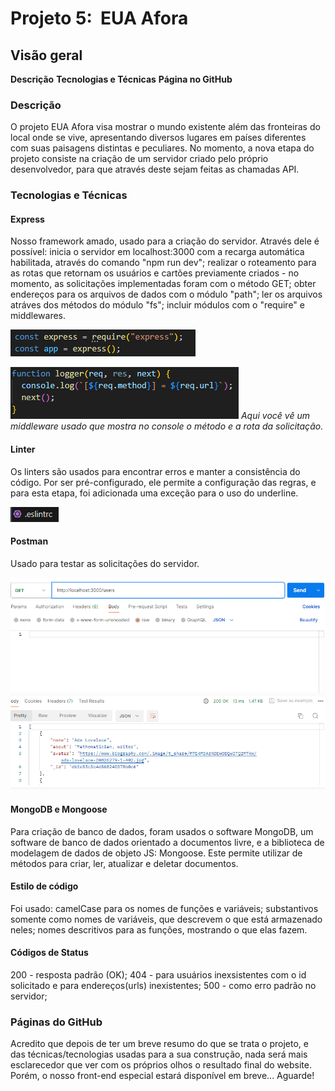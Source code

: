 # Projeto 5:  EUA Afora

## Visão geral

**Descrição**
**Tecnologias e Técnicas**
**Página no GitHub**

### Descrição

O projeto EUA Afora visa mostrar o mundo existente além das fronteiras do local onde se vive, apresentando diversos lugares em países diferentes com suas paisagens distintas e peculiares. No momento, a nova etapa do projeto consiste na criação de um servidor criado pelo próprio desenvolvedor, para que através deste sejam feitas as chamadas API.

### Tecnologias e Técnicas

#### Express

Nosso framework amado, usado para a criação do servidor. Através dele é possível: inicia o servidor em localhost:3000 com a recarga automática habilitada, através do comando "npm run dev"; realizar o roteamento para as rotas que retornam os usuários e cartões previamente criados - no momento, as solicitações implementadas foram com o método GET; obter endereços para os arquivos de dados com o módulo "path"; ler os arquivos atráves dos métodos do módulo "fs"; incluir módulos com o "require" e middlewares.

![Criação do servidor express](image-1.png)

![Um middleware que mostra no console o método e a rota da solicitação](image-3.png)
_Aqui você vê um middleware usado que mostra no console o método e a rota da solicitação._

#### Linter

Os linters são usados para encontrar erros e manter a consistência do código. Por ser pré-configurado, ele permite a configuração das regras, e para esta etapa, foi adicionada uma exceção para o uso do underline.

![Um arquivo linter](image-2.png)

#### Postman

Usado para testar as solicitações do servidor.

![Teste do servidor para a rota /users](image.png)

#### MongoDB e Mongoose

Para criação de banco de dados, foram usados o software MongoDB, um software de banco de dados orientado a documentos livre, e a biblioteca de modelagem de dados de objeto JS: Mongoose. Este permite utilizar de métodos para criar, ler, atualizar e deletar documentos.

#### Estilo de código

Foi usado: camelCase para os nomes de funções e variáveis; substantivos somente como nomes de variáveis, que descrevem o que está armazenado neles; nomes descritivos para as funções, mostrando o que elas fazem.

#### Códigos de Status

200 - resposta padrão (OK);
404 - para usuários inexsistentes com o id solicitado e para endereços(urls) inexistentes;
500 - como erro padrão no servidor;

### Páginas do GitHub

Acredito que depois de ter um breve resumo do que se trata o projeto, e das técnicas/tecnologias usadas para a sua construção, nada será mais esclarecedor que ver com os próprios olhos o resultado final do website. Porém, o nosso front-end especial estará disponível em breve... Aguarde!
